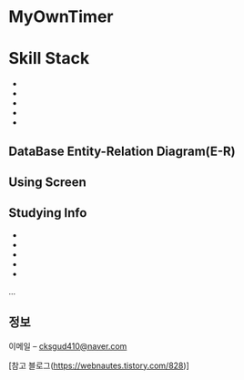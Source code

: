 # MyOwnTimer


# Skill Stack

* 
* 
* 
* 
* 



## DataBase Entity-Relation Diagram(E-R)



## Using Screen




## Studying Info
* 
* 
* 
* 
* 
...

## 정보

이메일 – cksgud410@naver.com


[참고 블로그(https://webnautes.tistory.com/828)]

